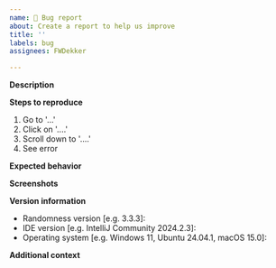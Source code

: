 ```yaml
---
name: 🐞 Bug report
about: Create a report to help us improve
title: ''
labels: bug
assignees: FWDekker

---
```


**Description**
<!-- A clear and concise description of what the bug is. -->

**Steps to reproduce**
<!-- A clear and concise explanation of how to trigger the bug. -->
1. Go to '...'
2. Click on '....'
3. Scroll down to '....'
4. See error

**Expected behavior**
<!-- A clear and concise description of what you expected to happen. -->

**Screenshots**
<!-- If applicable, add screenshots to help explain your problem. -->

**Version information**
 - Randomness version [e.g. 3.3.3]: <!-- Check `Settings -> Plugins` in your IDE and search for `Randomness` -->
 - IDE version [e.g. IntelliJ Community 2024.2.3]: <!-- Check `Help -> About` in your IDE -->
 - Operating system [e.g. Windows 11, Ubuntu 24.04.1, macOS 15.0]: <!-- Use a search engine for help if you don't know -->

**Additional context**
<!-- Add any other context about the problem here. -->
